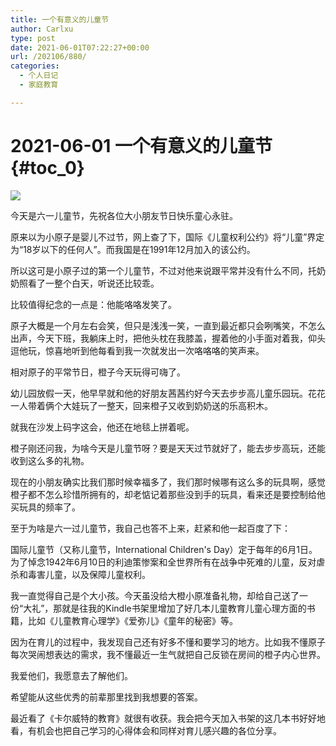 ```yaml
---
title: 一个有意义的儿童节
author: Carlxu
type: post
date: 2021-06-01T07:22:27+00:00
url: /202106/880/
categories:
  - 个人日记
  - 家庭教育

---
```

# 2021-06-01 一个有意义的儿童节 {#toc_0}

![][1] 

今天是六一儿童节，先祝各位大小朋友节日快乐童心永驻。

原来以为小原子是婴儿不过节，网上查了下，国际《儿童权利公约》将“儿童”界定为“18岁以下的任何人”。而我国是在1991年12月加入的该公约。

所以这可是小原子过的第一个儿童节，不过对他来说跟平常并没有什么不同，托奶奶照看了一整个白天，听说还比较乖。

比较值得纪念的一点是：他能咯咯发笑了。

<!--more-->

原子大概是一个月左右会笑，但只是浅浅一笑，一直到最近都只会咧嘴笑，不怎么出声，今天下班，我躺床上时，把他头枕在我膝盖，握着他的小手面对着我，仰头逗他玩，惊喜地听到他每看到我一次就发出一次咯咯咯的笑声来。

相对原子的平常节日，橙子今天玩得可嗨了。

幼儿园放假一天，他早早就和他的好朋友茜茜约好今天去步步高儿童乐园玩。花花一人带着俩个大娃玩了一整天，回来橙子又收到奶奶送的乐高积木。

就我在沙发上码字这会，他还在地毯上拼着呢。

橙子刚还问我，为啥今天是儿童节呀？要是天天过节就好了，能去步步高玩，还能收到这么多的礼物。

现在的小朋友确实比我们那时候幸福多了，我们那时候哪有这么多的玩具啊，感觉橙子都不怎么珍惜所拥有的，却老惦记着那些没到手的玩具，看来还是要控制给他买玩具的频率了。

至于为啥是六一过儿童节，我自己也答不上来，赶紧和他一起百度了下：

国际儿童节（又称儿童节，International Children's Day）定于每年的6月1日。为了悼念1942年6月10日的利迪策惨案和全世界所有在战争中死难的儿童，反对虐杀和毒害儿童，以及保障儿童权利。

我一直觉得自己是个大小孩。今天虽没给大橙小原准备礼物，却给自己送了一份“大礼”，那就是往我的Kindle书架里增加了好几本儿童教育儿童心理方面的书籍，比如《儿童教育心理学》《爱弥儿》《童年的秘密》等。

因为在育儿的过程中，我发现自己还有好多不懂和要学习的地方。比如我不懂原子每次哭闹想表达的需求，我不懂最近一生气就把自己反锁在房间的橙子内心世界。

我爱他们，我愿意去了解他们。

希望能从这些优秀的前辈那里找到我想要的答案。

最近看了《卡尔威特的教育》就很有收获。我会把今天加入书架的这几本书好好地看，有机会也把自己学习的心得体会和同样对育儿感兴趣的各位分享。

 [1]: https://carlxu.cn/wp-content/uploads/2021/06/16225578168703-1.jpg